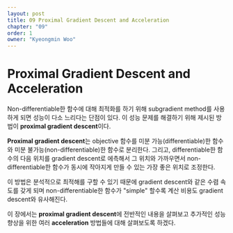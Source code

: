 ```yaml
---
layout: post
title: 09 Proximal Gradient Descent and Acceleration
chapter: "09"
order: 1
owner: "Kyeongmin Woo"
---
```


# Proximal Gradient Descent and Acceleration

Non-differentiable한 함수에 대해 최적화를 하기 위해 subgradient method를 사용하게 되면 성능이 다소 느리다는 단점이 있다. 이 성능 문제를 해결하기 위해 제시된 방법이 **proximal gradient descent**이다.

**Proximal gradient descent**는 objective 함수를 미분 가능(differentiable)한 함수와 미분 불가능(non-differentiable)한 함수로 분리한다. 그리고, differentiable한 함수의 다음 위치를 gradient descent로 에측해서 그 위치와 가까우면서 non-differentiable한 함수가 동시에 작아지게 만들 수 있는 가장 좋은 위치로 조정한다.

이 방법은 분석적으로 최적해를 구할 수 있기 때문에 gradient descent와 같은 수렴 속도를 갖게 되며 non-differentiable한 함수가 "simple" 할수록 계산 비용도 gradient descent와 유사해진다.

이 장에서는 **proximal gradient descent**에 전반적인 내용을 살펴보고 추가적인 성능 향상을 위한 여러 **acceleration** 방법들에 대해 살펴보도록 하겠다.
